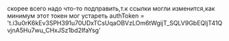 скорее всего надо что-то подправить,т.к ссылки могли изменится,как минимум этот токен мог устареть authToken = 't.i3u0rK6kEv3SPH391u70UDxTCsUqaOBVzLOm6tWgijT_SQLV9GbEQljT41QvjnA5Hu7wu_CHxJSz1bd2IfaYsg'
